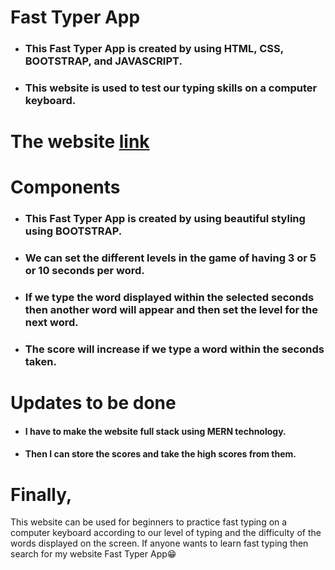 # Fast Typer App
* <h3>This Fast Typer App is created by using HTML, CSS, BOOTSTRAP, and JAVASCRIPT.</h3>
* <h3>This website is used to test our typing skills on a computer keyboard.</h3>
# The website [link](https://fast-typer-game.netlify.app/)
# Components
* <h3>This Fast Typer App is created by using beautiful styling using BOOTSTRAP.</h3>
* <h3>We can set the different levels in the game of having 3 or 5 or 10 seconds per word.</h3>
* <h3>If we type the word displayed within the selected seconds then another word will appear and then set the level for the next word.</h3>
* <h3>The score will increase if we type a word within the seconds taken.</h3>
# Updates to be done
* <h4>I have to make the website full stack using MERN technology.<h4/>
* <h4>Then I can store the scores and take the high scores from them.<h4/>
# Finally,
This website can be used for beginners to practice fast typing on a computer keyboard according to our level of typing and the difficulty of the words displayed on the screen. If anyone wants to learn fast typing then search for my website Fast Typer App😁

